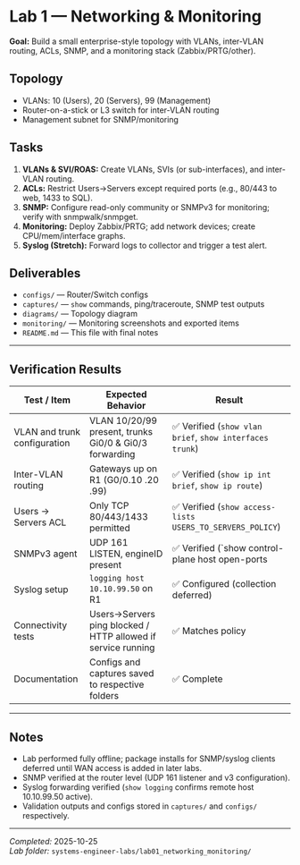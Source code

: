 # Lab 1 — Networking & Monitoring

**Goal:** Build a small enterprise-style topology with VLANs, inter-VLAN routing, ACLs, SNMP, and a monitoring stack (Zabbix/PRTG/other).

## Topology
- VLANs: 10 (Users), 20 (Servers), 99 (Management)
- Router-on-a-stick or L3 switch for inter-VLAN routing
- Management subnet for SNMP/monitoring

## Tasks
1. **VLANs & SVI/ROAS:** Create VLANs, SVIs (or sub-interfaces), and inter-VLAN routing.
2. **ACLs:** Restrict Users→Servers except required ports (e.g., 80/443 to web, 1433 to SQL).
3. **SNMP:** Configure read-only community or SNMPv3 for monitoring; verify with snmpwalk/snmpget.
4. **Monitoring:** Deploy Zabbix/PRTG; add network devices; create CPU/mem/interface graphs.
5. **Syslog (Stretch):** Forward logs to collector and trigger a test alert.

## Deliverables
- `configs/` — Router/Switch configs
- `captures/` — `show` commands, ping/traceroute, SNMP test outputs
- `diagrams/` — Topology diagram
- `monitoring/` — Monitoring screenshots and exported items
- `README.md` — This file with final notes

---

## Verification Results

| Test / Item | Expected Behavior | Result |
|--------------|------------------|--------|
| VLAN and trunk configuration | VLAN 10/20/99 present, trunks Gi0/0 & Gi0/3 forwarding | ✅ Verified (`show vlan brief`, `show interfaces trunk`) |
| Inter-VLAN routing | Gateways up on R1 (G0/0.10 .20 .99) | ✅ Verified (`show ip int brief`, `show ip route`) |
| Users → Servers ACL | Only TCP 80/443/1433 permitted | ✅ Verified (`show access-lists USERS_TO_SERVERS_POLICY`) |
| SNMPv3 agent | UDP 161 LISTEN, engineID present | ✅ Verified (`show control-plane host open-ports | include 161`) |
| Syslog setup | `logging host 10.10.99.50` on R1 | ✅ Configured (collection deferred) |
| Connectivity tests | Users→Servers ping blocked / HTTP allowed if service running | ✅ Matches policy |
| Documentation | Configs and captures saved to respective folders | ✅ Complete |

---

## Notes
- Lab performed fully offline; package installs for SNMP/syslog clients deferred until WAN access is added in later labs.
- SNMP verified at the router level (UDP 161 listener and v3 configuration).
- Syslog forwarding verified (`show logging` confirms remote host 10.10.99.50 active).
- Validation outputs and configs stored in `captures/` and `configs/` respectively.

---

*Completed:* 2025-10-25  
*Lab folder:* `systems-engineer-labs/lab01_networking_monitoring/`

